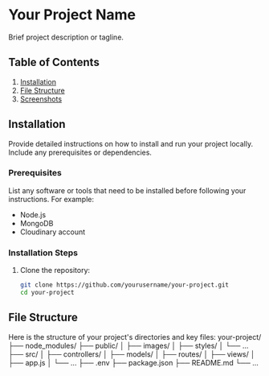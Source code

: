 # Your Project Name

Brief project description or tagline.

## Table of Contents

1. [Installation](#installation)
2. [File Structure](#file-structure)
3. [Screenshots](#screenshots)

## Installation

Provide detailed instructions on how to install and run your project locally. Include any prerequisites or dependencies.

### Prerequisites

List any software or tools that need to be installed before following your instructions. For example:

- Node.js
- MongoDB
- Cloudinary account

### Installation Steps

1. Clone the repository:

   ```bash
   git clone https://github.com/yourusername/your-project.git
   cd your-project
## File Structure

Here is the structure of your project's directories and key files:
your-project/
├── node_modules/
├── public/
│   ├── images/
│   ├── styles/
│   └── ...
├── src/
│   ├── controllers/
│   ├── models/
│   ├── routes/
│   ├── views/
│   ├── app.js
│   └── ...
├── .env
├── package.json
├── README.md
└── ...

